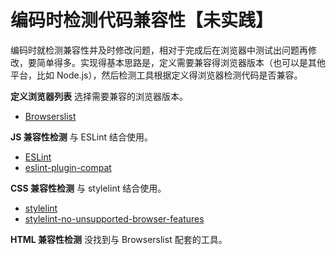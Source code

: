 # 编码时检测代码兼容性【未实践】

编码时就检测兼容性并及时修改问题，相对于完成后在浏览器中测试出问题再修改，要简单得多。实现得基本思路是，定义需要兼容得浏览器版本（也可以是其他平台，比如 Node.js），然后检测工具根据定义得浏览器检测代码是否兼容。

**定义浏览器列表** 选择需要兼容的浏览器版本。

* [Browserslist](https://github.com/browserslist/browserslist)

**JS 兼容性检测** 与 ESLint 结合使用。

* [ESLint](https://github.com/eslint/eslint)
* [eslint-plugin-compat](https://github.com/amilajack/eslint-plugin-compat)

**CSS 兼容性检测** 与 stylelint 结合使用。

* [stylelint](https://github.com/stylelint/stylelint)
* [stylelint-no-unsupported-browser-features](https://github.com/ismay/stylelint-no-unsupported-browser-features)

**HTML 兼容性检测** 没找到与 Browserslist 配套的工具。
